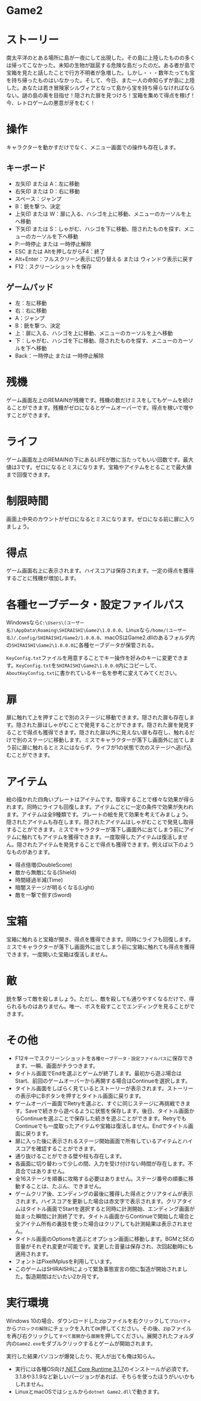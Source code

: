 # Game2

ストーリー
=====
南太平洋のとある場所に島が一夜にして出現した。その島に上陸したものの多くは帰ってこなかった。未知の生物が跋扈する危険な島だったのだ。ある者が島で宝箱を見たと話したことで行方不明者が急増した。しかし・・・数年たっても宝を持ち帰ったものはいなかった。そして、今日、また一人の命知らずが島に上陸した。あなたは若き冒険家シルヴィアとなって島から宝を持ち帰らなければならない。謎の島の奥を目指せ！隠された扉を見つけろ！宝箱を集めて得点を稼げ！今、レトロゲームの悪意が牙をむく！


操作
=====
キャラクターを動かすだけでなく、メニュー画面での操作も存在します。

キーボード
-----

- 左矢印 または A：左に移動
- 右矢印 または D：右に移動
- スペース：ジャンプ
- B：銃を撃つ、決定
- 上矢印 または W：扉に入る、ハシゴを上に移動、メニューのカーソルを上へ移動
- 下矢印 または S：しゃがむ、ハシゴを下に移動、隠されたものを探す、メニューのカーソルを下へ移動
- P:一時停止 または 一時停止解除
- ESC または Altを押しながらF4：終了
- Alt+Enter：フルスクリーン表示に切り替える または ウィンドウ表示に戻す
- F12：スクリーンショットを保存

ゲームパッド
-----

- 左：左に移動
- 右：右に移動
- A：ジャンプ
- B：銃を撃つ、決定
- 上：扉に入る、ハシゴを上に移動、メニューのカーソルを上へ移動
- 下：しゃがむ、ハシゴを下に移動、隠されたものを探す、メニューのカーソルを下へ移動
- Back：一時停止 または 一時停止解除


残機
=====
ゲーム画面左上のREMAINが残機です。残機の数だけミスをしてもゲームを続けることができます。残機がゼロになるとゲームオーバーです。得点を稼いで増やすことができます。


ライフ
=====
ゲーム画面左上のREMAINの下にあるLIFEが敵に当たってもいい回数です。最大値は3です。ゼロになるとミスになります。宝箱やアイテムをとることで最大値まで回復できます。


制限時間
=====
画面上中央のカウントがゼロになるとミスになります。ゼロになる前に扉に入りましょう。


得点
=====
ゲーム画面右上に表示されます。ハイスコアは保存されます。一定の得点を獲得するごとに残機が増加します。


各種セーブデータ・設定ファイルパス
=====
Windowsなら`C:\Users\(ユーザー名)\AppData\Roaming\SHIRAISHI\Game2\1.0.0.0`、Linuxなら`/home/(ユーザー名)/.Config/SHIRAISHI/Game2/1.0.0.0`、macOSはGame2.dllのあるフォルダ内の`SHIRAISHI\Game2\1.0.0.0`に各種セーブデータが保管される。

`KeyConfig.txt`ファイルを用意することでキー操作を好みのキーに変更できます。`KeyConfig.txt`を`SHIRAISHI\Game2\1.0.0.0`内にコピーして、`AboutKeyConfig.txt`に書かれているキー名を参考に変えてみてください。


扉
=====
扉に触れて上を押すことで別のステージに移動できます。隠された扉も存在します。隠された扉はしゃがむことで発見することができます。隠された扉を発見することで得点も獲得できます。隠された扉以外に見えない扉も存在し、触れるだけで別のステージに移動します。ミスでキャラクターが落下し画面外に出てしまう前に扉に触れるとミスにはならず、ライフが1の状態で次のステージへ逃げ込むことができます。


アイテム
=====
絵の描かれた四角いプレートはアイテムです。取得することで様々な効果が得られます。同時にライフも回復します。アイテムごとに一定の条件で効果が失われます。アイテムは全9種類です。プレートの絵を見て効果を考えてみましょう。隠されたアイテムも存在します。隠されたアイテムはしゃがむことで発見し取得することができます。ミスでキャラクターが落下し画面外に出てしまう前にアイテムに触れてもアイテムを獲得できます。一度取得したアイテムは復活しません。隠されたアイテムを発見することで得点も獲得できます。例えば以下のようなものがあります。

- 得点倍増(DoubleScore)
- 敵から無敵になる(Shield)
- 時間経過半減(Time)
- 暗闇ステージが明るくなる(Light)
- 敵を一撃で倒す(Sword)


宝箱
=====
宝箱に触れると宝箱が開き、得点を獲得できます。同時にライフも回復します。ミスでキャラクターが落下し画面外に出てしまう前に宝箱に触れても得点を獲得できます。一度開いた宝箱は復活しません。


敵
=====
銃を撃って敵を殺しましょう。ただし、敵を殺しても通りやすくなるだけで、得られるものはありません。唯一、ボスを殺すことでエンディングを見ることができます。


その他
=====

- F12キーでスクリーンショットを`各種セーブデータ・設定ファイルパス`に保存できます。一瞬、画面がチラつきます。
- タイトル画面でEndを選ぶとゲームが終了します。最初から遊ぶ場合はStart、前回のゲームオーバーから再開する場合はContinueを選択します。
- タイトル画面をしばらく見ているとストーリーが表示されます。ストーリーの表示中にBボタンを押すとタイトル画面に戻ります。
- ゲームオーバー画面でRetryを選ぶと、すぐに同じステージに再挑戦できます。Saveで続きから遊べるように状態を保存します。後日、タイトル画面からContinueを選ぶことで保存した続きを遊ぶことができます。RetryでもContinueでも一度取ったアイテムや宝箱は復活しません。Endでタイトル画面に戻ります。
- 扉に入った後に表示されるステージ開始画面で所有しているアイテムとハイスコアを確認することができます。
- 通り抜けることができる壁や柱も存在します。
- 各画面に切り替わって少しの間、入力を受け付けない時間が存在します。不具合ではありません。
- 全16ステージを順番に攻略する必要はありません。ステージ番号の順番に移動することは、たぶん、できません。
- ゲームクリア後、エンディングの最後に獲得した得点とクリアタイムが表示されます。ハイスコアを更新した場合は赤文字で表示されます。クリアタイムはタイトル画面でStartを選択すると同時に計測開始、エンディング画面が始まった瞬間に計測終了です。タイトル画面からContinueで開始した場合と全アイテム所有の裏技を使った場合はクリアしても計測結果は表示されません。
- タイトル画面のOptionsを選ぶとオプション画面に移動します。BGMとSEの音量がそれぞれ変更が可能です。変更した音量は保存され、次回起動時にも適用されます。
- フォントはPixelMplusを利用しています。
- このゲームはSHIRAISHIによって緊急事態宣言の間に製造が開始されました。製造期間はだいたい2か月です。


実行環境
=====
Windows 10の場合、ダウンロードしたzipファイルを右クリックして`プロパティ`から`ブロックの解除`にチェックを入れて`OK`押してください。その後、zipファイルを再び右クリックして`すべて展開`から`展開`を押してください。展開されたフォルダ内の`Game2.exe`をダブルクリックするとゲームが開始されます。

実行した結果パソコンが爆発したり、死人が出ても俺は知らん。

- 実行には各種OS向け[.NET Core Runtime 3.1.7](https://dotnet.microsoft.com/download/dotnet-core/3.1 ".NET Core Runtime 3.1.7")のインストールが必須です。3.1.8や3.1.9など新しいバージョンがあれば、そちらを使ったほうがいいかもしれません。
- LinuxとmacOSではシェルから`dotnet Game2.dll`で動きます。
